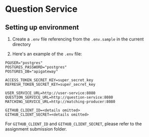# Question Service

## Setting up environment

1. Create a `.env` file referencing from the `.env.sample` in the current directory

2. Here's an example of the `.env` file:

```
PGUSER="postgres"
POSTGRES_PASSWORD="postgres"
POSTGRES_DB="apigateway"

ACCESS_TOKEN_SECRET_KEY=super_secret_key
REFRESH_TOKEN_SECRET_KEY=super_secret_key

USER_SERVICE_URL=http://user-service:8080
QUESTION_SERVICE_URL=http://question-service:8080
MATCHING_SERVICE_URL=http://matching-producer:8080

GITHUB_CLIENT_ID=<details omitted>
GITHUB_CLIENT_SECRET=<details omitted>
```

For `GITHUB_CLIENT_ID` and `GITHUB_CLIENT_SECRET`, please refer to the assignment submission folder.
